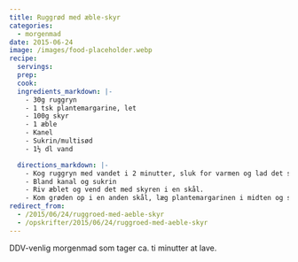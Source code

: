 ```yaml
---
title: Ruggrød med æble-skyr
categories:
  - morgenmad
date: 2015-06-24
image: /images/food-placeholder.webp
recipe:
  servings:
  prep:
  cook:
  ingredients_markdown: |-
    - 30g ruggryn
    - 1 tsk plantemargarine, let
    - 100g skyr
    - 1 æble
    - Kanel
    - Sukrin/multisød
    - 1½ dl vand

  directions_markdown: |-
    - Kog ruggryn med vandet i 2 minutter, sluk for varmen og lad det stå med låg på.
    - Bland kanal og sukrin
    - Riv æblet og vend det med skyren i en skål.
    - Kom grøden op i en anden skål, læg plantemargarinen i midten og strø kanelblandingen over.
redirect_from:
  - /2015/06/24/ruggroed-med-aeble-skyr
  - /opskrifter/2015/06/24/ruggroed-med-aeble-skyr
---
```


DDV-venlig morgenmad som tager ca. ti minutter at lave.
